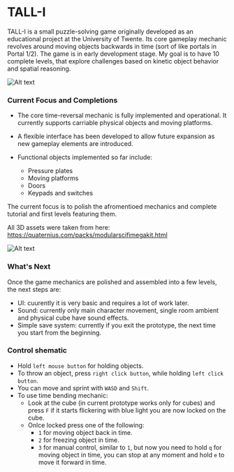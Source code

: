 # TALL-I

TALL-I is a small puzzle-solving game originally developed as an educational project at the University of Twente. Its core gameplay mechanic revolves around moving objects backwards in time (sort of like portals in Portal 1/2). The game is in early development stage. My goal is to have 10 complete levels, that explore challenges based on kinetic object behavior and spatial reasoning. 

![Alt text](/Screenshots/{5699C62C-5232-4AEB-9219-D548E810A213}.png "First chamber: cube and a pressure plate")

### Current Focus and Completions

- The core time-reversal mechanic is fully implemented and operational. It currently supports carriable physical objects and moving platforms.

- A flexible interface has been developed to allow future expansion as new gameplay elements are introduced.

- Functional objects implemented so far include: 
	- Pressure plates
	- Moving platforms
	- Doors
	- Keypads and switches

The current focus is to polish the afromentioed mechanics and complete tutorial and first levels featuring them.

All 3D assets were taken from here: https://quaternius.com/packs/modularscifimegakit.html

![Alt text](/Screenshots/{F86140D5-00FA-4B11-A096-4554D5488178}.png "Time bending mechnaic: a cube is frozen in time")

### What's Next
Once the game mechanics are polished and assembled into a few levels, the next steps are:
- UI: cuurently it is very basic and requires a lot of work later.
- Sound: currently only main character movement, single room ambient and physical cube have sound effects.
- Simple save system: currently if you exit the prototype, the next time you start from the beginning.

### Control shematic 

- Hold ```left mouse button``` for holding objects.
- To throw an object, press ```right click button```, while holding ```left click button```.	
- You can move and sprint with ```WASD``` and ```Shift```.
- To use time bending mechanic: 
	- Look at the cube (in current prototype works only for cubes) and press ```F``` if it starts flickering with blue light you are now locked on the cube.
	- Onlce locked press one of the following: 
		- ```1``` for moving object back in time. 
		- ```2``` for freezing object in time. 
		- ```3``` for manual control, similar to ```1```, but now you need to hold ```q``` for moving object in time, you can stop at any moment and hold ```e``` to move it forward in time.  